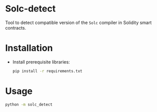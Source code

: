 Solc-detect
================

Tool to detect compatible version of the `Solc` compiler in Solidity smart
contracts.

# Installation

- Install prerequisite libraries:

  ``` sh
  pip install -r requirements.txt
  ```

# Usage


  ```sh
  python -m solc_detect

  ```
